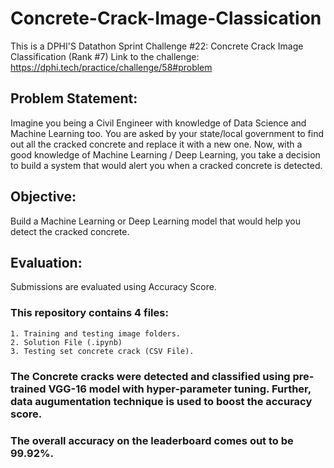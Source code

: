 # Concrete-Crack-Image-Classication

This is a DPHI'S Datathon Sprint Challenge #22: Concrete Crack Image Classification (Rank #7)
Link to the challenge: https://dphi.tech/practice/challenge/58#problem

## Problem Statement:
Imagine you being a Civil Engineer with knowledge of Data Science and Machine Learning too. You are asked by your state/local government to find out all the cracked concrete and replace it with a new one. Now, with a good knowledge of Machine Learning / Deep Learning, you take a decision to build a system that would alert you when a cracked concrete is detected.

## Objective:
Build a Machine Learning or Deep Learning model that would help you detect the cracked concrete.

## Evaluation:
Submissions are evaluated using Accuracy Score.

### This repository contains 4 files:
    1. Training and testing image folders.
    2. Solution File (.ipynb)
    3. Testing set concrete crack (CSV File).
    
### The Concrete cracks were detected and classified using pre-trained VGG-16 model with hyper-parameter tuning. Further, data augumentation technique is used to boost the accuracy score.
### The overall accuracy on the leaderboard comes out to be 99.92%.




